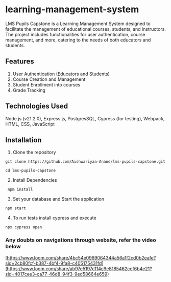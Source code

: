 # learning-management-system

LMS Pupils Capstone is a Learning Management System designed to facilitate the management of educational courses, students, and instructors. The project includes functionalities for user authentication, course management, and more, catering to the needs of both educators and students.

## Features

1. User Authentication (Educators and Students)
2. Course Creation and Management
3. Student Enrollment into courses
4. Grade Tracking

## Technologies Used

Node.js (v21.2.0),
Express.js,
PostgresSQL,
Cypress (for testing),
Webpack,
HTML, CSS, JavaScript

## Installation

1. Clone the repository

`git clone https://github.com/Aishwariyaa-Anand/lms-pupils-capstone.git`

`cd lms-pupils-capstone `

2. Install Dependencies

` npm install`

3. Set your database and Start the application

`npm start`

4. To run tests install cypress and execute

`npx cypress open`

### Any doubts on navigations through website, refer the video below

[https://www.loom.com/share/4bc54e0969064344a56a1f2cd0b2eafe?sid=2cb80fcf-b387-4bf4-9fa8-c405175431fd](https://www.loom.com/share/ab97e5197c114c9e8185462cef6b4e21?sid=4017cee3-ca77-46d8-94f3-9ed58664e659)
